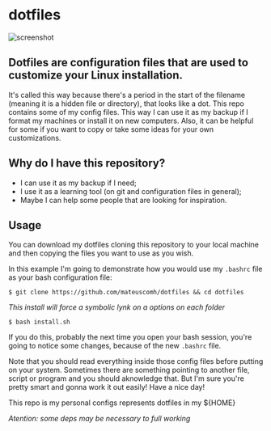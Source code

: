 # dotfiles

![screenshot](https://raw.githubusercontent.com/mateuscomh/dotfiles/main/i3/screenshot.jpg)

## Dotfiles are configuration files that are used to customize your Linux installation.

It's called this way because there's a period in the start of the filename
(meaning it is a hidden file or directory), that looks like a dot. This repo
contains some of my config files. This way I can use it as my backup if I
format my machines or install it on new computers. Also, it can be helpful for
some if you want to copy or take some ideas for your own customizations.

## Why do I have this repository?

- I can use it as my backup if I need;
- I use it as a learning tool (on git and configuration files in general);
- Maybe I can help some people that are looking for inspiration.

## Usage

You can download my dotfiles cloning this repository to your local machine and
then copying the files you want to use as you wish.

In this example I'm going to demonstrate how you would use my `.bashrc` file as
your bash configuration file:

  ```
  $ git clone https://github.com/mateuscomh/dotfiles && cd dotfiles
  ```
  
 _This install will force a symbolic lynk on a options on each folder_
  ```
  $ bash install.sh
  ```
  
If you do this, probably the next time you open your bash session, you're going
to notice some changes, because of the new `.bashrc` file.

Note that you should read everything inside those config files before putting
on your system. Sometimes there are something pointing to another file, script
or program and you should aknowledge that. But I'm sure you're pretty smart and
gonna work it out easily! Have a nice day!

This repo is my personal configs represents dotfiles in my ${HOME}

*Atention: some deps may be necessary to full working*
